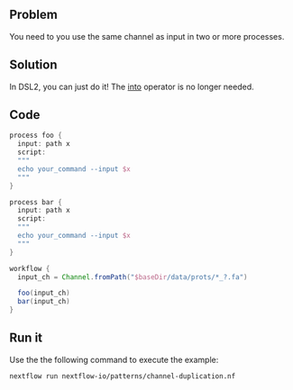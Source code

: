 ## Problem 

You need to you use the same channel as input in two or more processes.

## Solution

In DSL2, you can just do it! The [into](https://www.nextflow.io/docs/latest/operator.html#into) operator is no longer needed.

## Code 

```groovy
process foo {
  input: path x
  script: 
  """
  echo your_command --input $x
  """
}    

process bar {
  input: path x
  script: 
  """
  echo your_command --input $x
  """
}    

workflow {
  input_ch = Channel.fromPath("$baseDir/data/prots/*_?.fa")

  foo(input_ch)
  bar(input_ch)
}
```

## Run it

Use the the following command to execute the example:

```bash
nextflow run nextflow-io/patterns/channel-duplication.nf
```
